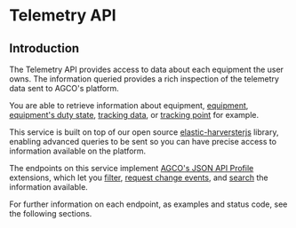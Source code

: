 # Telemetry API

## Introduction

The Telemetry API provides access to data about each equipment the user owns.
The information queried provides a rich inspection of the telemetry data sent
to AGCO's platform.

You are able to retrieve information about equipment,
[equipment](#get-equipment20), [equipment's duty state](#get-duties), [tracking
data](#get-trackingdata), or [tracking point](#get-trackingpoints) for example.

This service is built on top of our open source
[elastic-harversterjs](https://github.com/agco/elastic-harvesterjs) library,
enabling advanced queries to be sent so you can have precise access to
information available on the platform.

The endpoints on this service implement [AGCO's JSON API
Profile](https://github.com/agco/agco-json-api-profiles) extensions, which let
you
[filter](https://github.com/agco/agco-json-api-profiles/blob/master/public/filtering-profile.md),
[request change
events](https://github.com/agco/agco-json-api-profiles/blob/master/public/change-events-profile.md),
and
[search](https://github.com/agco/agco-json-api-profiles/blob/master/public/search-profile.md)
the information available.

For further information on each endpoint, as examples and status code, see the following sections.

